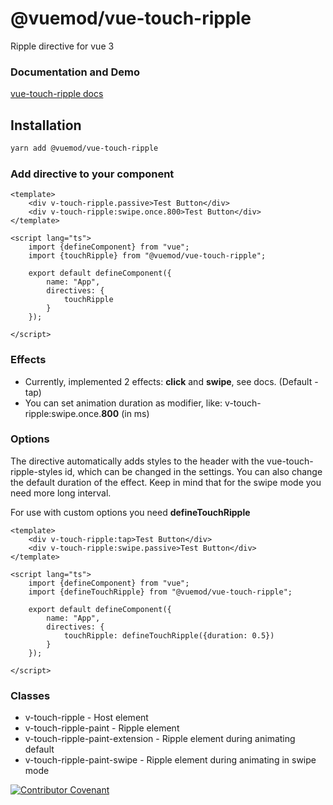 # @vuemod/vue-touch-ripple

Ripple directive for vue 3

### Documentation and Demo

[vue-touch-ripple docs](https://webigorkiev.github.io/vue-touch-ripple-docs/)

## Installation

```bash
yarn add @vuemod/vue-touch-ripple
```

### Add directive to your component

```vue
<template>
    <div v-touch-ripple.passive>Test Button</div>
    <div v-touch-ripple:swipe.once.800>Test Button</div>
</template>

<script lang="ts">
    import {defineComponent} from "vue";
    import {touchRipple} from "@vuemod/vue-touch-ripple";

    export default defineComponent({
        name: "App",
        directives: {
            touchRipple
        }
    });

</script>
```

### Effects

* Currently, implemented 2 effects: **click** and **swipe**, see docs. (Default - tap)
* You can set animation duration as modifier, like: v-touch-ripple:swipe.once.**800** (in ms)


### Options

The directive automatically adds styles to the header with the vue-touch-ripple-styles id,
which can be changed in the settings. You can also change the default duration of the effect.
Keep in mind that for the swipe mode you need more long interval.

For use with custom options you need **defineTouchRipple**

```vue
<template>
    <div v-touch-ripple:tap>Test Button</div>
    <div v-touch-ripple:swipe.passive>Test Button</div>
</template>

<script lang="ts">
    import {defineComponent} from "vue";
    import {defineTouchRipple} from "@vuemod/vue-touch-ripple";

    export default defineComponent({
        name: "App",
        directives: {
            touchRipple: defineTouchRipple({duration: 0.5})
        }
    });

</script>
```

### Classes

* v-touch-ripple - Host element
* v-touch-ripple-paint - Ripple element
* v-touch-ripple-paint-extension - Ripple element during animating default
* v-touch-ripple-paint-swipe - Ripple element during animating in swipe mode

[![Contributor Covenant](https://img.shields.io/badge/Contributor%20Covenant-2.1-4baaaa.svg)](code_of_conduct.md)